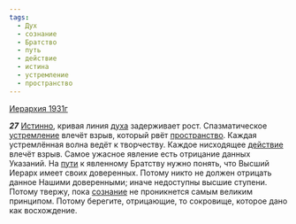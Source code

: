 ```yaml
---
tags:
  - Дух
  - сознание
  - Братство
  - путь
  - действие
  - истина
  - устремление
  - пространство
---
```


[Иерархия 1931г](https://127.0.0.1:4002/agni/1931)

___27___
[Истинно](../../../tags/#истина), кривая линия [духа](../../../tags/#Дух) задерживает рост. Спазматическое [устремление](../../../tags/#устремление) влечёт взрыв, который рвёт [пространство](../../../tags/#пространство). Каждая устремлённая волна ведёт к творчеству. Каждое нисходящее [действие](../../../tags/#действие) влечёт взрыв. Самое ужасное явление есть отрицание данных Указаний. На [пути](../../../tags/#путь) к явленному Братству нужно понять, что Высший Иерарх имеет своих доверенных. Потому никто не должен отрицать данное Нашими доверенными; иначе недоступны высшие ступени. Потому твержу, пока [сознание](../../../tags/#сознание) не проникнется самым великим принципом. Потому берегите, отрицающие, то сокровище, которое дано как восхождение.   

